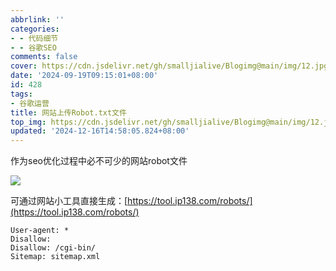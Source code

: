 ```yaml
---
abbrlink: ''
categories:
- - 代码细节
- - 谷歌SEO
comments: false
cover: https://cdn.jsdelivr.net/gh/smalljialive/Blogimg@main/img/12.jpg
date: '2024-09-19T09:15:01+08:00'
id: 428
tags:
- 谷歌运营
title: 网站上传Robot.txt文件
top_img: https://cdn.jsdelivr.net/gh/smalljialive/Blogimg@main/img/12.jpg
updated: '2024-12-16T14:58:05.824+08:00'
---
```

作为seo优化过程中必不可少的网站robot文件

![](https://cdn.jsdelivr.net/gh/smalljialive/Blogimg@main/img/12.jpg)

可通过网站小工具直接生成：[https://tool.ip138.com/robots/](https://tool.ip138.com/robots/)

```
User-agent: *
Disallow:
Disallow: /cgi-bin/
Sitemap: sitemap.xml
```
